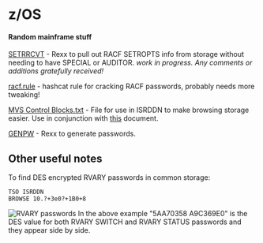 # z/OS
#### Random mainframe stuff

[SETRRCVT](https://github.com/jaytay79/zos/blob/master/SETRRCVT.txt) - Rexx to pull out RACF SETROPTS info from storage without needing to have SPECIAL or AUDITOR. _work in progress. Any comments or additions gratefully received!_

[racf.rule](https://github.com/jaytay79/zos/blob/master/racf.rule) - hashcat rule for cracking RACF passwords, probably needs more tweaking!

[MVS Control Blocks.txt](https://github.com/jaytay79/zos/blob/master/MVS%20Control%20Blocks.txt) - File for use in ISRDDN to make browsing storage easier. Use in conjunction with [this](http://www.meerkatcomputerservices.com/mfblog/wp-content/uploads/2016/07/Browsing-MVS-Control-Blocks-Using-DDLIST.pdf) document.  

[GENPW](https://github.com/jaytay79/zos/blob/master/GENPW.txt) - Rexx to generate passwords.

## Other useful notes
To find DES encrypted RVARY passwords in common storage:  

```
TSO ISRDDN  
BROWSE 10.?+3e0?+1B0+8  
```
![RVARY passwords](https://raw.githubusercontent.com/jaytay79/zos/master/rvary.png)
In the above example "5AA70358 A9C369E0" is the DES value for both RVARY SWITCH and RVARY STATUS passwords and they appear side by side.